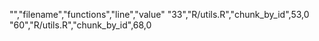 "","filename","functions","line","value"
"33","R/utils.R","chunk_by_id",53,0
"60","R/utils.R","chunk_by_id",68,0
